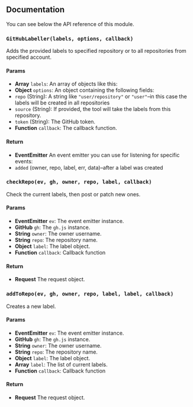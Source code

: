 ## Documentation

You can see below the API reference of this module.

### `GitHubLabeller(labels, options, callback)`
Adds the provided labels to specified repository or to all repositories from
specified account.

#### Params
- **Array** `labels`: An array of objects like this:
- **Object** `options`: An object containing the following fields:
 - `repo` (String): A string like `"user/repository"` or `"user"`–in this case
   the labels will be created in all repositories
 - `source` (String): If provided, the tool will take the labels from this repository.
 - `token` (String): The GitHub token.
- **Function** `callback`: The callback function.

#### Return
- **EventEmitter** An event emitter you can use for listening for specific events:
 - `added` (owner, repo, label, err, data)–after a label was created

### `checkRepo(ev, gh, owner, repo, label, callback)`
Check the current labels, then post or patch new ones.

#### Params
- **EventEmitter** `ev`: The event emitter instance.
- **GitHub** `gh`: The `gh.js` instance.
- **String** `owner`: The owner username.
- **String** `repo`: The repository name.
- **Object** `label`: The label object.
- **Function** `callback`: Callback function

#### Return
- **Request** The request object.

### `addToRepo(ev, gh, owner, repo, label, label, callback)`
Creates a new label.

#### Params
- **EventEmitter** `ev`: The event emitter instance.
- **GitHub** `gh`: The `gh.js` instance.
- **String** `owner`: The owner username.
- **String** `repo`: The repository name.
- **Object** `label`: The label object.
- **Array** `label`: The list of current labels.
- **Function** `callback`: Callback function

#### Return
- **Request** The request object.

